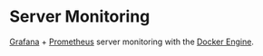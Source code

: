 # Server Monitoring

[Grafana](https://grafana.com/) + [Prometheus](https://prometheus.io/) server monitoring with the [Docker Engine](https://docs.docker.com/engine/).
